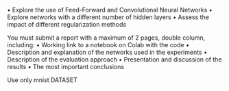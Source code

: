 
• Explore the use of Feed-Forward and Convolutional Neural Networks
• Explore networks with a different number of hidden layers
• Assess the impact of different regularization methods


You must submit a report with a maximum of 2 pages, double column, including:
• Working link to a notebook on Colab with the code
• Description and explanation of the networks used in the experiments
• Description of the evaluation approach
• Presentation and discussion of the results
• The most important conclusions


Use only mnist DATASET
